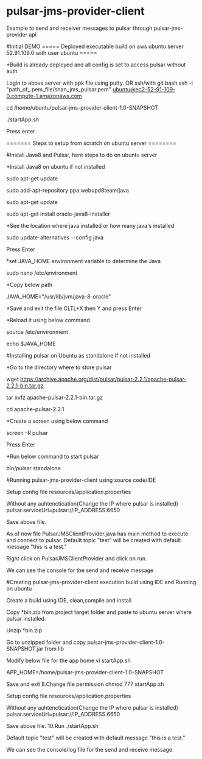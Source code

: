 # pulsar-jms-provider-client

Example to send and receiver messages to pulsar through pulsar-jms-provider api

#Initial DEMO ===== Deployed executable build on aws ubuntu server 52.91.109.0 with user ubuntu =====

*Build is already deployed and all config is set to access pulsar without auth

Login to above server with ppk file using putty. OR ssh/with git bash ssh -i "path_of_.pem_file/shan_jms_pulsar.pem" ubuntu@ec2-52-91-109-0.compute-1.amazonaws.com

cd /home/ubuntu/pulsar-jms-provider-client-1.0-SNAPSHOT

./startApp.sh

Press enter

======= Steps to setup from scratch on ubuntu server ========

#Install Java8 and Pulsar, here steps to do on ubuntu server

*Install Java8 on ubuntu if not installed

sudo apt-get update

sudo add-apt-repository ppa:webupd8team/java

sudo apt-get update

sudo apt-get install oracle-java8-installer

*See the location where java installed or how many java's installed

sudo update-alternatives --config java

Press Enter

*set JAVA_HOME environment variable to determine the Java

sudo nano /etc/environment

*Copy below path

JAVA_HOME="/usr/lib/jvm/java-8-oracle"

*Save and exit the file CLTL+X then Y and press Enter

*Reload it using below command

source /etc/environment

echo $JAVA_HOME

#Installing pulsar on Ubuntu as standalone if not installed

*Go to the directory where to store pulsar

wget https://archive.apache.org/dist/pulsar/pulsar-2.2.1/apache-pulsar-2.2.1-bin.tar.gz

tar xvfz apache-pulsar-2.2.1-bin.tar.gz

cd apache-pulsar-2.2.1

*Create a screen using below command

screen -R pulsar

Press Enter

*Run below command to start pulsar

bin/pulsar standalone

#Running pulsar-jms-provider-client using source code/IDE

Setup config file resources/application.properties

Without any auhtenctication(Change the IP where pulsar is installed) pulsar.serviceUrl=pulsar://IP_ADDRESS:6650

Save above file.

As of now file PulsarJMSClientProvider.java has main method to execute and connect to pulsar. Default topic "test" will be created with default message "this is a test."

Right click on PulsarJMSClientProvider and click on run.

We can see the console for the send and receive message

#Creating pulsar-jms-provider-client execution build using IDE and Running on ubuntu

Create a build using IDE, clean,compile and install

Copy *bin.zip from project target folder and paste to ubuntu server where pulsar installed.

Unzip *bin.zip

Go to unzipped folder and copy pulsar-jms-provider-client-1.0-SNAPSHOT.jar from lib

Modify below file for the app home vi startApp.sh

APP_HOME=/home/pulsar-jms-provider-client-1.0-SNAPSHOT

Save and exit 8.Change file permission chmod 777 startApp.sh

Setup config file resources/application.properties

Without any auhtenctication(Change the IP where pulsar is installed) pulsar.serviceUrl=pulsar://IP_ADDRESS:6650

Save above file. 10.Run ./startApp.sh

Default topic "test" will be created with default message "this is a test."

We can see the console/log file for the send and receive message
